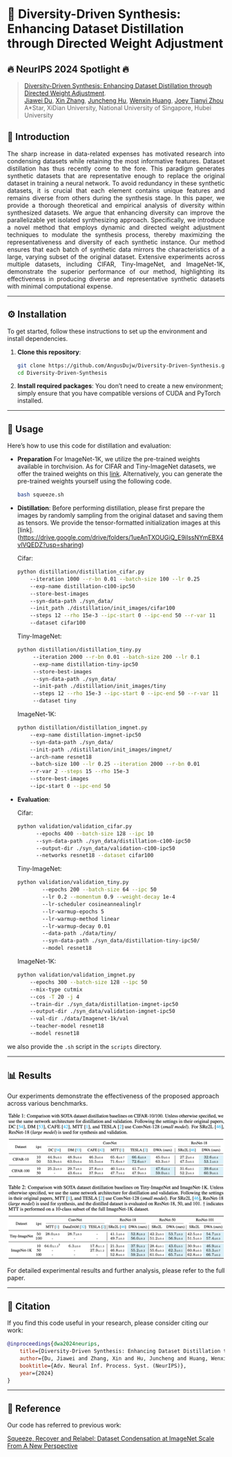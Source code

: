 # 🌟 Diversity-Driven Synthesis: Enhancing Dataset Distillation through Directed Weight Adjustment 
## 🔥 NeurIPS 2024 Spotlight 🔥

>[Diversity-Driven Synthesis: Enhancing Dataset Distillation through Directed Weight Adjustment](https://arxiv.org/abs/2409.17612).<br>
> [Jiawei Du](https://scholar.google.com/citations?user=WrJKEzEAAAAJ&hl=zh-CN), [Xin Zhang](https://zhangxin-xd.github.io/), [Juncheng Hu](https://scholar.google.com/citations?user=F8_T6XMAAAAJ&hl=en&oi=sra), [Wenxin Huang](https://scholar.google.com/citations?user=TY2PC4CgIwkC&hl=en), [Joey Tianyi Zhou](https://joeyzhouty.github.io/) <br>
> A*Star, XiDian University,  National University of Singapore, Hubei University
> 
## 📖 Introduction
<p align="justify">
The sharp increase in data-related expenses has motivated research into condensing datasets while retaining the most informative features. Dataset distillation has thus recently come to the fore. This paradigm generates synthetic datasets that are representative enough to replace the original dataset in training a neural network. To avoid redundancy in these synthetic datasets, it is crucial that each element contains unique features and remains diverse from others during the synthesis stage. In this paper, we provide a thorough theoretical and empirical analysis of diversity within synthesized datasets. We argue that enhancing diversity can improve the parallelizable yet isolated synthesizing approach. Specifically, we introduce a novel method that employs dynamic and directed weight adjustment techniques to modulate the synthesis process, thereby maximizing the representativeness and diversity of each synthetic instance. Our method ensures that each batch of synthetic data mirrors the characteristics of a large, varying subset of the original dataset. Extensive experiments across multiple datasets, including CIFAR, Tiny-ImageNet, and ImageNet-1K, demonstrate the superior performance of our method, highlighting its effectiveness in producing diverse and representative synthetic datasets with minimal computational expense.</p>

---

## ⚙️ Installation

To get started, follow these instructions to set up the environment and install dependencies.

1. **Clone this repository**:
    ```bash
    git clone https://github.com/AngusDujw/Diversity-Driven-Synthesis.git
    cd Diversity-Driven-Synthesis
    ```

2. **Install required packages**:
   You don’t need to create a new environment; simply ensure that you have compatible versions of CUDA and PyTorch installed.
---

## 🚀 Usage

Here’s how to use this code for distillation and evaluation:
- **Preparation**
For ImageNet-1K, we utilize the pre-trained weights available in torchvision. As for CIFAR and Tiny-ImageNet datasets, we offer the trained weights on this [link](https://drive.google.com/drive/folders/1dH96COYa4kCquQ4c6wEnt7QobGMl6M3N?usp=sharing). Alternatively, you can generate the pre-trained weights yourself using the following code.
    ```bash
    bash squeeze.sh
    ```
- **Distillation**:
    Before performing distillation, please first prepare the images by randomly sampling from the original dataset and saving them as tensors. We provide the tensor-formatted initialization images at this [link].(https://drive.google.com/drive/folders/1ueAnTXOUGiQ_E9iIssNYmEBX4vlVQEDZ?usp=sharing)

    Cifar:
    ```bash
    python distillation/distillation_cifar.py 
        --iteration 1000 --r-bn 0.01 --batch-size 100 --lr 0.25 
        --exp-name distillation-c100-ipc50 
        --store-best-images 
        --syn-data-path ./syn_data/ 
        --init_path ./distillation/init_images/cifar100 
        --steps 12 --rho 15e-3 --ipc-start 0 --ipc-end 50 --r-var 11 
        --dataset cifar100 
    ```
    Tiny-ImageNet:
    ```bash
    python distillation/distillation_tiny.py 
         --iteration 2000 --r-bn 0.01 --batch-size 200 --lr 0.1 
         --exp-name distillation-tiny-ipc50 
         --store-best-images 
         --syn-data-path ./syn_data/ 
         --init-path ./distillation/init_images/tiny 
         --steps 12 --rho 15e-3 --ipc-start 0 --ipc-end 50 --r-var 11 
         --dataset tiny 
    ```
    ImageNet-1K:
    ```bash
    python distillation/distillation_imgnet.py 
        --exp-name distillation-imgnet-ipc50  
        --syn-data-path ./syn_data/ 
        --init-path ./distillation/init_images/imgnet/ 
        --arch-name resnet18 
        --batch-size 100 --lr 0.25 --iteration 2000 --r-bn 0.01 
        --r-var 2 --steps 15 --rho 15e-3 
        --store-best-images 
        --ipc-start 0 --ipc-end 50 
    ```
- **Evaluation**:
  
    Cifar:
    ```bash
    python validation/validation_cifar.py 
          --epochs 400 --batch-size 128 --ipc 10 
          --syn-data-path ./syn_data/distillation-c100-ipc50 
          --output-dir ./syn_data/validation-c100-ipc50 
          --networks resnet18 --dataset cifar100 
    ```
    Tiny-ImageNet:
    ```bash
    python validation/validation_tiny.py 
            --epochs 200 --batch-size 64 --ipc 50 
            --lr 0.2 --momentum 0.9 --weight-decay 1e-4 
            --lr-scheduler cosineannealinglr 
            --lr-warmup-epochs 5 
            --lr-warmup-method linear 
            --lr-warmup-decay 0.01
            --data-path ./data/tiny/
            --syn-data-path ./syn_data/distillation-tiny-ipc50/ 
            --model resnet18   
    ```
    ImageNet-1K:
    ```bash
    python validation/validation_imgnet.py 
        --epochs 300 --batch-size 128 --ipc 50 
        --mix-type cutmix 
        --cos -T 20 -j 4 
        --train-dir ./syn_data/distillation-imgnet-ipc50 
        --output-dir ./syn_data/validation-imgnet-ipc50 
        --val-dir ./data/Imagenet-1k/val 
        --teacher-model resnet18 
        --model resnet18 
    ```
we also provide the `.sh` script in the `scripts` directory.

---

## 📊 Results

Our experiments demonstrate the effectiveness of the proposed approach across various benchmarks. 

![Results](./imgs/results.png)

For detailed experimental results and further analysis, please refer to the full paper.

---

## 📑 Citation

If you find this code useful in your research, please consider citing our work:

```bibtex
@inproceedings{dwa2024neurips,
    title={Diversity-Driven Synthesis: Enhancing Dataset Distillation through Directed Weight Adjustment},
    author={Du, Jiawei and Zhang, Xin and Hu, Juncheng and Huang, Wenxin and Zhou, Joey Tianyi},
    booktitle={Adv. Neural Inf. Process. Syst. (NeurIPS)},
    year={2024}
}
```
---
## 🎉 Reference
Our code has referred to previous work:

[Squeeze, Recover and Relabel: Dataset Condensation at ImageNet Scale From A New Perspective](https://github.com/VILA-Lab/SRe2L)

